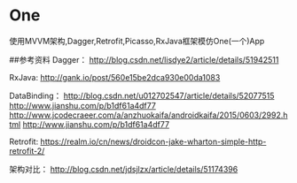 # One
使用MVVM架构,Dagger,Retrofit,Picasso,RxJava框架模仿One(一个)App

##参考资料
  Dagger：
    http://blog.csdn.net/lisdye2/article/details/51942511
    
  RxJava:
    http://gank.io/post/560e15be2dca930e00da1083
    
  DataBinding：
    http://blog.csdn.net/u012702547/article/details/52077515
    http://www.jianshu.com/p/b1df61a4df77
    http://www.jcodecraeer.com/a/anzhuokaifa/androidkaifa/2015/0603/2992.html
    http://www.jianshu.com/p/b1df61a4df77
    
  Retrofit:
    https://realm.io/cn/news/droidcon-jake-wharton-simple-http-retrofit-2/
    
  架构对比：
    http://blog.csdn.net/jdsjlzx/article/details/51174396
